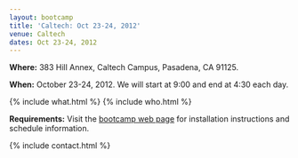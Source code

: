 ```yaml
---
layout: bootcamp
title: 'Caltech: Oct 23-24, 2012'
venue: Caltech
dates: Oct 23-24, 2012
---
```

**Where:** 383 Hill Annex, Caltech Campus, Pasadena, CA 91125.

**When:** October 23-24, 2012. We will start at 9:00 and end at 4:30 each day.

{% include what.html %}
{% include who.html %}

**Requirements:** Visit the [bootcamp web page](http://swcarpentry.github.com/2012-10-caltech/) for installation instructions and schedule information.

{% include contact.html %}
